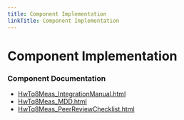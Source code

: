 ```yaml
---
title: Component Implementation
linkTitle: Component Implementation
---
```


# Component Implementation
### Component Documentation

- [HwTq8Meas_IntegrationManual.html](doc/HwTq8Meas_IntegrationManual.html)
- [HwTq8Meas_MDD.html](doc/HwTq8Meas_MDD.html)
- [HwTq8Meas_PeerReviewChecklist.html](doc/HwTq8Meas_PeerReviewChecklist.html)

